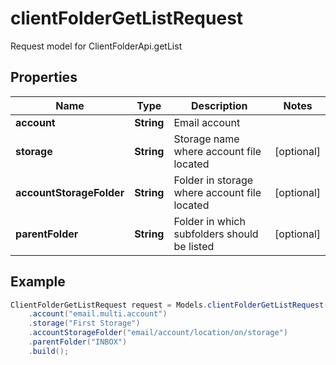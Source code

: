 # clientFolderGetListRequest

Request model for ClientFolderApi.getList

## Properties

Name | Type | Description | Notes
---- | ---- | ----------- | -----
**account** | **String**| Email account |
**storage** | **String**| Storage name where account file located | [optional]
**accountStorageFolder** | **String**| Folder in storage where account file located | [optional]
**parentFolder** | **String**| Folder in which subfolders should be listed | [optional]

## Example
```java
ClientFolderGetListRequest request = Models.clientFolderGetListRequest()
    .account("email.multi.account")
    .storage("First Storage")
    .accountStorageFolder("email/account/location/on/storage")
    .parentFolder("INBOX")
    .build();
```

